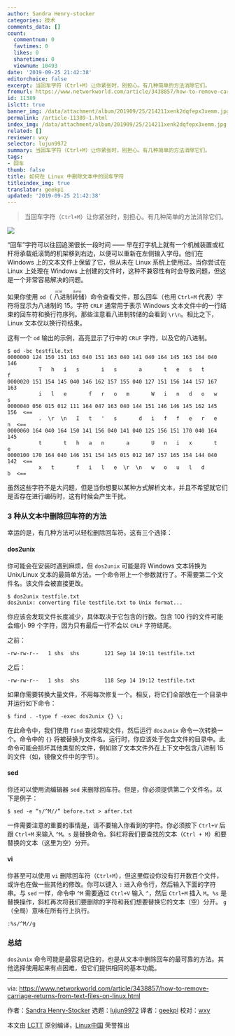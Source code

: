 ```yaml
---
author: Sandra Henry-stocker
categories: 技术
comments_data: []
count:
  commentnum: 0
  favtimes: 0
  likes: 0
  sharetimes: 0
  viewnum: 10493
date: '2019-09-25 21:42:38'
editorchoice: false
excerpt: 当回车字符（Ctrl+M）让你紧张时，别担心。有几种简单的方法消除它们。
fromurl: https://www.networkworld.com/article/3438857/how-to-remove-carriage-returns-from-text-files-on-linux.html
id: 11389
islctt: true
banner_img: /data/attachment/album/201909/25/214211xenk2dqfepx3xemm.jpg
permalink: /article-11389-1.html
index_img: /data/attachment/album/201909/25/214211xenk2dqfepx3xemm.jpg.thumb.jpg
related: []
reviewer: wxy
selector: lujun9972
summary: 当回车字符（Ctrl+M）让你紧张时，别担心。有几种简单的方法消除它们。
tags:
- 回车
thumb: false
title: 如何在 Linux 中删除文本中的回车字符
titleindex_img: true
translator: geekpi
updated: '2019-09-25 21:42:38'
---
```



> 
> 当回车字符（`Ctrl+M`）让你紧张时，别担心。有几种简单的方法消除它们。
> 
> 
> 


![](/data/attachment/album/201909/25/214211xenk2dqfepx3xemm.jpg)


“回车”字符可以往回追溯很长一段时间 —— 早在打字机上就有一个机械装置或杠杆将承载纸滚筒的机架移到右边，以便可以重新在左侧输入字母。他们在 Windows 上的文本文件上保留了它，但从未在 Linux 系统上使用过。当你尝试在 Linux 上处理在 Windows 上创建的文件时，这种不兼容性有时会导致问题，但这是一个非常容易解决的问题。


如果你使用 `od`（<ruby> 八进制转储 <rt>  octal dump </rt></ruby>）命令查看文件，那么回车（也用 `Ctrl+M` 代表）字符将显示为八进制的 15。字符 `CRLF` 通常用于表示 Windows 文本文件中的一行结束的回车符和换行符序列。那些注意看八进制转储的会看到 `\r\n`。相比之下，Linux 文本仅以换行符结束。


这有一个 `od` 输出的示例，高亮显示了行中的 `CRLF` 字符，以及它的八进制。



```
$ od -bc testfile.txt
0000000 124 150 151 163 040 151 163 040 141 040 164 145 163 164 040 146
          T   h   i   s       i   s       a       t   e   s   t       f
0000020 151 154 145 040 146 162 157 155 040 127 151 156 144 157 167 163
          i   l   e       f   r   o   m       W   i   n   d   o   w   s
0000040 056 015 012 111 164 047 163 040 144 151 146 146 145 162 145 156  <==
          .  \r  \n   I   t   '   s       d   i   f   f   e   r   e   n  <==
0000060 164 040 164 150 141 156 040 141 040 125 156 151 170 040 164 145
          t       t   h   a   n       a       U   n   i   x       t   e
0000100 170 164 040 146 151 154 145 015 012 167 157 165 154 144 040 142  <==
          x   t       f   i   l   e  \r  \n   w   o   u   l   d       b  <==
```

虽然这些字符不是大问题，但是当你想要以某种方式解析文本，并且不希望就它们是否存在进行编码时，这有时候会产生干扰。


### 3 种从文本中删除回车符的方法


幸运的是，有几种方法可以轻松删除回车符。这有三个选择：


#### dos2unix


你可能会在安装时遇到麻烦，但 `dos2unix` 可能是将 Windows 文本转换为 Unix/Linux 文本的最简单方法。一个命令带上一个参数就行了。不需要第二个文件名。该文件会被直接更改。



```
$ dos2unix testfile.txt
dos2unix: converting file testfile.txt to Unix format...
```

你应该会发现文件长度减少，具体取决于它包含的行数。包含 100 行的文件可能会缩小 99 个字符，因为只有最后一行不会以 `CRLF` 字符结尾。


之前：



```
-rw-rw-r--   1 shs  shs        121 Sep 14 19:11 testfile.txt
```

之后：



```
-rw-rw-r--   1 shs  shs        118 Sep 14 19:12 testfile.txt
```

如果你需要转换大量文件，不用每次修复一个。相反，将它们全部放在一个目录中并运行如下命令：



```
$ find . -type f -exec dos2unix {} \;
```

在此命令中，我们使用 `find` 查找常规文件，然后运行 `dos2unix` 命令一次转换一个。命令中的 `{}` 将被替换为文件名。运行时，你应该处于包含文件的目录中。此命令可能会损坏其他类型的文件，例如除了文本文件外在上下文中包含八进制 15 的文件（如，镜像文件中的字节）。


#### sed


你还可以使用流编辑器 `sed` 来删除回车符。但是，你必须提供第二个文件名。以下是例子：



```
$ sed -e “s/^M//” before.txt > after.txt
```

一件需要注意的重要的事情是，请不要输入你看到的字符。你必须按下 `Ctrl+V` 后跟 `Ctrl+M` 来输入 `^M`。`s` 是替换命令。斜杠将我们要查找的文本（`Ctrl + M`）和要替换的文本（这里为空）分开。


#### vi


你甚至可以使用 `vi` 删除回车符（`Ctrl+M`），但这里假设你没有打开数百个文件，或许也在做一些其他的修改。你可以键入 `:` 进入命令行，然后输入下面的字符串。与 `sed` 一样，命令中 `^M` 需要通过 `Ctrl+V` 输入 `^`，然后 `Ctrl+M` 插入 `M`。`%s` 是替换操作，斜杠再次将我们要删除的字符和我们想要替换它的文本（空）分开。 `g`（全局）意味在所有行上执行。



```
:%s/^M//g
```

### 总结


`dos2unix` 命令可能是最容易记住的，也是从文本中删除回车的最可靠的方法。其他选择使用起来有点困难，但它们提供相同的基本功能。




---


via: <https://www.networkworld.com/article/3438857/how-to-remove-carriage-returns-from-text-files-on-linux.html>


作者：[Sandra Henry-Stocker](https://www.networkworld.com/author/Sandra-Henry_Stocker/) 选题：[lujun9972](https://github.com/lujun9972) 译者：[geekpi](https://github.com/geekpi) 校对：[wxy](https://github.com/wxy)


本文由 [LCTT](https://github.com/LCTT/TranslateProject) 原创编译，[Linux中国](https://linux.cn/) 荣誉推出